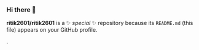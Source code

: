 ### Hi there 👋


**ritik2601/ritik2601** is a ✨ _special_ ✨ repository because its `README.md` (this file) appears on your GitHub profile.






.







